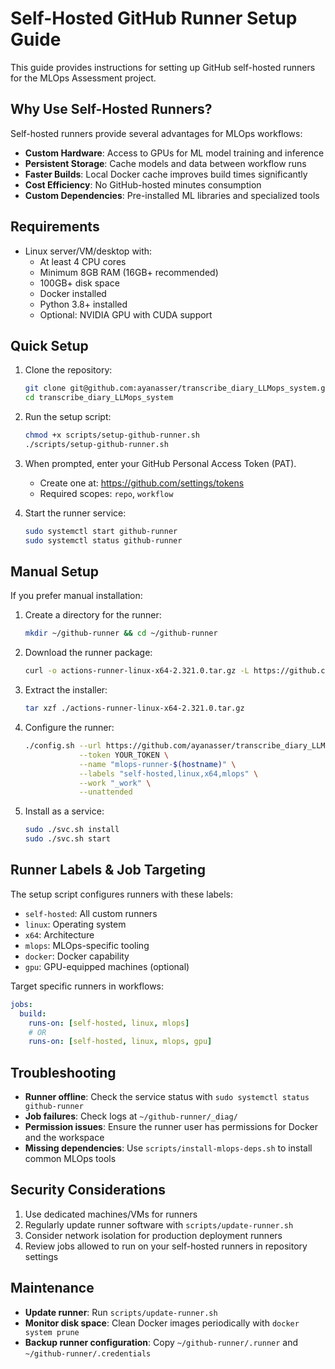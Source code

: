 # Self-Hosted GitHub Runner Setup Guide

This guide provides instructions for setting up GitHub self-hosted runners for the MLOps Assessment project.

## Why Use Self-Hosted Runners?

Self-hosted runners provide several advantages for MLOps workflows:

- **Custom Hardware**: Access to GPUs for ML model training and inference
- **Persistent Storage**: Cache models and data between workflow runs
- **Faster Builds**: Local Docker cache improves build times significantly
- **Cost Efficiency**: No GitHub-hosted minutes consumption
- **Custom Dependencies**: Pre-installed ML libraries and specialized tools

## Requirements

- Linux server/VM/desktop with:
  - At least 4 CPU cores
  - Minimum 8GB RAM (16GB+ recommended)
  - 100GB+ disk space
  - Docker installed
  - Python 3.8+ installed
  - Optional: NVIDIA GPU with CUDA support

## Quick Setup

1. Clone the repository:
   ```bash
   git clone git@github.com:ayanasser/transcribe_diary_LLMops_system.git
   cd transcribe_diary_LLMops_system
   ```

2. Run the setup script:
   ```bash
   chmod +x scripts/setup-github-runner.sh
   ./scripts/setup-github-runner.sh
   ```

3. When prompted, enter your GitHub Personal Access Token (PAT).
   - Create one at: https://github.com/settings/tokens
   - Required scopes: `repo`, `workflow`

4. Start the runner service:
   ```bash
   sudo systemctl start github-runner
   sudo systemctl status github-runner
   ```

## Manual Setup

If you prefer manual installation:

1. Create a directory for the runner:
   ```bash
   mkdir ~/github-runner && cd ~/github-runner
   ```

2. Download the runner package:
   ```bash
   curl -o actions-runner-linux-x64-2.321.0.tar.gz -L https://github.com/actions/runner/releases/download/v2.321.0/actions-runner-linux-x64-2.321.0.tar.gz
   ```

3. Extract the installer:
   ```bash
   tar xzf ./actions-runner-linux-x64-2.321.0.tar.gz
   ```

4. Configure the runner:
   ```bash
   ./config.sh --url https://github.com/ayanasser/transcribe_diary_LLMops_system \
               --token YOUR_TOKEN \
               --name "mlops-runner-$(hostname)" \
               --labels "self-hosted,linux,x64,mlops" \
               --work "_work" \
               --unattended
   ```

5. Install as a service:
   ```bash
   sudo ./svc.sh install
   sudo ./svc.sh start
   ```

## Runner Labels & Job Targeting

The setup script configures runners with these labels:
- `self-hosted`: All custom runners
- `linux`: Operating system
- `x64`: Architecture
- `mlops`: MLOps-specific tooling
- `docker`: Docker capability
- `gpu`: GPU-equipped machines (optional)

Target specific runners in workflows:
```yaml
jobs:
  build:
    runs-on: [self-hosted, linux, mlops]
    # OR
    runs-on: [self-hosted, linux, mlops, gpu]
```

## Troubleshooting

- **Runner offline**: Check the service status with `sudo systemctl status github-runner`
- **Job failures**: Check logs at `~/github-runner/_diag/`
- **Permission issues**: Ensure the runner user has permissions for Docker and the workspace
- **Missing dependencies**: Use `scripts/install-mlops-deps.sh` to install common MLOps tools

## Security Considerations

1. Use dedicated machines/VMs for runners
2. Regularly update runner software with `scripts/update-runner.sh`
3. Consider network isolation for production deployment runners
4. Review jobs allowed to run on your self-hosted runners in repository settings

## Maintenance

- **Update runner**: Run `scripts/update-runner.sh`
- **Monitor disk space**: Clean Docker images periodically with `docker system prune`
- **Backup runner configuration**: Copy `~/github-runner/.runner` and `~/github-runner/.credentials`
